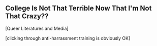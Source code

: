 ## College Is Not That Terrible Now That I'm Not That Crazy??





[Queer Literatures and Media]

[clicking through anti-harrassment training is obviously OK]
